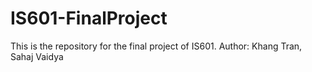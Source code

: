 # IS601-FinalProject
This is the repository for the final project of IS601. Author: Khang Tran, Sahaj Vaidya
